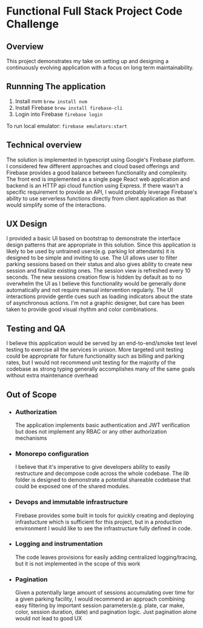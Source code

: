 # Functional Full Stack Project Code Challenge

## Overview

This project demonstrates my take on setting up and designing a continuously evolving application with a
focus on long term maintainability.

## Runnning The application

1. Install nvm `brew install nvm`
2. Install Firebase `brew install firebase-cli`
3. Login into Firebase `firebase login`

To run local emulator:
`firebase emulators:start`

## Technical overview

The solution is implemented in typescript using Google's Firebase platform. I considered few different approaches and
cloud based offerings and Firebase provides a good balance between functionality and complexity.
The front end is implemented as a single page React web application and backend is an HTTP api cloud function using
Express. If there wasn't a specific requirement to provide an API, I would probably leverage Firebase's ability to use
serverless functions directly from client application as that would simplify some of the interactions.

## UX Design

I provided a basic UI based on bootstrap to demonstrate the interface design patterns that are appropriate in this
solution. Since this application is likely to be used by untrained users(e.g. parking lot attendants) it is designed to
be simple and inviting to use. The UI allows user to filter parking sessions based on their status and also gives
ability to create new session and finalize existing ones. The session view is refreshed every 10 seconds.
The new sessions creation flow is hidden by default as to no overwhelm the UI as I
believe this functionality would be generally done automatically and not require manual intervention regularly. The UI
interactions provide gentle cues such as loading indicators about the state of asynchronous actions. I'm not a graphic
designer, but care has been taken to provide good visual rhythm and color combinations.

## Testing and QA

I believe this application would be served by an end-to-end/smoke test level testing to exercise all the services in
unison. More targeted unit testing could be appropriate for future functionality such as billing and parking rates, but
I would not recommend unit testing for the majority of the codebase as strong typing generally accomplishes many of the
same goals without extra maintenance overhead

## Out of Scope

- ### Authorization
  The application implements basic authentication and JWT verification but does not implement any RBAC or any other
  authorization mechanisms
- ### Monorepo configuration
  I believe that it's imperative to give developers ability to easily restructure and decompose code across the whole
  codebase. The _lib_ folder is designed to demonstrate a potential shareable codebase that could be exposed one of the
  shared modules.
- ### Devops and immutable infrastructure
  Firebase provides some built in tools for quickly creating and deploying infrastucture which is sufficient for this
  project, but in a production environment I would like to see the infrastructure fully defined in code.
- ### Logging and instrumentation
  The code leaves provisions for easily adding centralized logging/tracing, but it is not implemented in the scope of
  this work
- ### Pagination
  Given a potentially large amount of sessions accumulating over time for a given parking facility, I would recommend
  an approach combining easy filtering by important session parameters(e.g. plate, car make, color, session duration,
  date) and pagination logic. Just pagination alone would not lead to good UX
